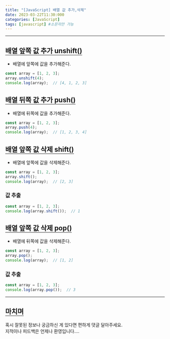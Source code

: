 ```yaml
---
title: "[JavaScript] 배열 값 추가,삭제"
date: 2023-03-22T11:30:000
categories: [JavaScript]
tags: [javascript] #소문자만 가능
---
```


---

## <b style="border-bottom:2px solid gray">배열 앞쪽 값 추가 unshift()</b>
- 배열에 앞쪽에 값을 추가해준다.

```js
const array = [1, 2, 3];
array.unshift(4);
console.log(array);  // [4, 1, 2, 3]
```

## <b style="border-bottom:2px solid gray">배열 뒤쪽 값 추가 push()</b>
- 배열에 뒤쪽에 값을 추가해준다.

```js
const array = [1, 2, 3];
array.push(4);
console.log(array);  // [1, 2, 3, 4]
```

## <b style="border-bottom:2px solid gray">배열 앞쪽 값 삭제 shift()</b>
- 배열에 앞쪽에 값을 삭제해준다.

```js
const array = [1, 2, 3];
array.shift();
console.log(array);  // [2, 3]
```

### <b>값 추출</b>
```js
const array = [1, 2, 3];
console.log(array.shift());  // 1
```

## <b style="border-bottom:2px solid gray">배열 앞쪽 값 삭제 pop()</b>
- 배열에 뒤쪽에 값을 삭제해준다.

```js
const array = [1, 2, 3];
array.pop();
console.log(array);  // [1, 2]
```

### <b>값 추출</b>
```js
const array = [1, 2, 3];
console.log(array.pop());  // 3
```

---

## <b style="border-bottom:2px solid gray"><b>마치며</b></b>
<P>혹시 잘못된 정보나 궁금하신 게 있다면 편하게 댓글 달아주세요.<br/>
지적이나 피드백은 언제나 환영입니다....</p>